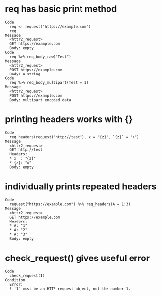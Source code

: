 # req has basic print method

    Code
      req <- request("https://example.com")
      req
    Message
      <httr2_request>
      GET https://example.com
      Body: empty
    Code
      req %>% req_body_raw("Test")
    Message
      <httr2_request>
      POST https://example.com
      Body: a string
    Code
      req %>% req_body_multipart(Test = 1)
    Message
      <httr2_request>
      POST https://example.com
      Body: multipart encoded data

# printing headers works with {}

    Code
      req_headers(request("http://test"), x = "{z}", `{z}` = "x")
    Message
      <httr2_request>
      GET http://test
      Headers:
      * x  : "{z}"
      * {z}: "x"
      Body: empty

# individually prints repeated headers

    Code
      request("https://example.com") %>% req_headers(A = 1:3)
    Message
      <httr2_request>
      GET https://example.com
      Headers:
      * A: "1"
      * A: "2"
      * A: "3"
      Body: empty

# check_request() gives useful error

    Code
      check_request(1)
    Condition
      Error:
      ! `1` must be an HTTP request object, not the number 1.

